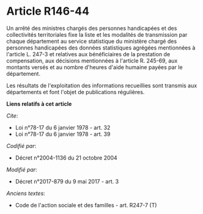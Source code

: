# Article R146-44

Un arrêté des ministres chargés des personnes handicapées et des collectivités territoriales fixe la liste et les modalités
de transmission par chaque département au service statistique du ministère chargé des personnes handicapées des données
statistiques agrégées mentionnées à l'article L. 247-3 et relatives aux bénéficiaires de la prestation de compensation, aux
décisions mentionnées à l'article R. 245-69, aux montants versés et au nombre d'heures d'aide humaine payées par le
département. 

Les résultats de l'exploitation des informations recueillies sont transmis aux départements et font l'objet de publications
régulières.

**Liens relatifs à cet article**

_Cite_:

  - Loi n°78-17 du 6 janvier 1978 - art. 32
  - Loi n°78-17 du 6 janvier 1978 - art. 39

_Codifié par_:

  - Décret n°2004-1136 du 21 octobre 2004

_Modifié par_:

  - Décret n°2017-879 du 9 mai 2017 - art. 3

_Anciens textes_:

  - Code de l'action sociale et des familles - art. R247-7 (T)
